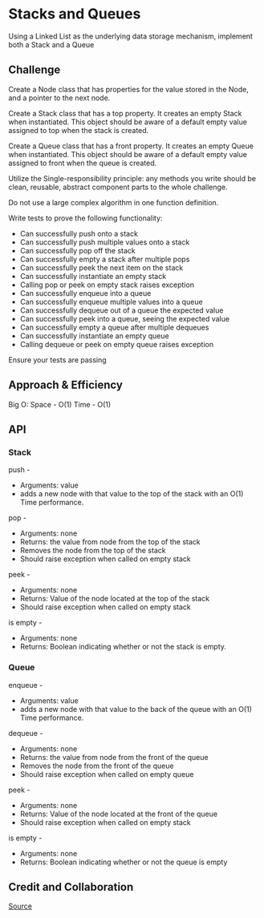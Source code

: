 # Stacks and Queues
<!-- Short summary or background information -->
Using a Linked List as the underlying data storage mechanism, implement both a Stack and a Queue

## Challenge
<!-- Description of the challenge -->

Create a Node class that has properties for the value stored in the Node, and a pointer to the next node.

Create a Stack class that has a top property. It creates an empty Stack when instantiated.
This object should be aware of a default empty value assigned to top when the stack is created.

Create a Queue class that has a front property. It creates an empty Queue when instantiated.
This object should be aware of a default empty value assigned to front when the queue is created.

Utilize the Single-responsibility principle: any methods you write should be clean, reusable, abstract component parts to the whole challenge.

Do not use a large complex algorithm in one function definition.

Write tests to prove the following functionality:

- Can successfully push onto a stack
- Can successfully push multiple values onto a stack
- Can successfully pop off the stack
- Can successfully empty a stack after multiple pops
- Can successfully peek the next item on the stack
- Can successfully instantiate an empty stack
- Calling pop or peek on empty stack raises exception
- Can successfully enqueue into a queue
- Can successfully enqueue multiple values into a queue
- Can successfully dequeue out of a queue the expected value
- Can successfully peek into a queue, seeing the expected value
- Can successfully empty a queue after multiple dequeues
- Can successfully instantiate an empty queue
- Calling dequeue or peek on empty queue raises exception

Ensure your tests are passing

## Approach & Efficiency
<!-- What approach did you take? Why? What is the Big O space/time for this approach? -->

Big O: Space - O(1) Time - O(1)

## API
<!-- Description of each method publicly available to your Stack and Queue-->

### Stack

push -

- Arguments: value
- adds a new node with that value to the top of the stack with an O(1) Time performance.

pop -

- Arguments: none
- Returns: the value from node from the top of the stack
- Removes the node from the top of the stack
- Should raise exception when called on empty stack

peek -

- Arguments: none
- Returns: Value of the node located at the top of the stack
- Should raise exception when called on empty stack

is empty -

- Arguments: none
- Returns: Boolean indicating whether or not the stack is empty.

### Queue

enqueue -

- Arguments: value
- adds a new node with that value to the back of the queue with an O(1) Time performance.

dequeue -

- Arguments: none
- Returns: the value from node from the front of the queue
- Removes the node from the front of the queue
- Should raise exception when called on empty queue

peek -

- Arguments: none
- Returns: Value of the node located at the front of the queue
- Should raise exception when called on empty stack

is empty -

- Arguments: none
- Returns: Boolean indicating whether or not the queue is empty

## Credit and Collaboration

[Source](https://medium.com/@Emmanuel.A/data-structure-queue-python-9e5439d2ceea)
